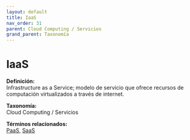 ```yaml
---
layout: default
title: IaaS
nav_order: 31
parent: Cloud Computing / Servicios
grand_parent: Taxonomía
---
```


# IaaS

**Definición:**  
Infrastructure as a Service; modelo de servicio que ofrece recursos de computación virtualizados a través de internet.

**Taxonomía:**  
Cloud Computing / Servicios

**Términos relacionados:**  
[PaaS](https://maleniski.github.io/diccionario-angl-tec-mx/docs/taxonomia/paas/paas.html), [SaaS](https://maleniski.github.io/diccionario-angl-tec-mx/docs/taxonomia/saas/saas.html)
